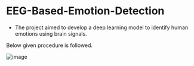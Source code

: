 # EEG-Based-Emotion-Detection

- The project aimed to develop a deep learning model to identify human emotions using brain signals.

Below given procedure is followed.

![image](https://user-images.githubusercontent.com/103813206/182955738-22e5e195-8efb-4a0f-a888-fc4fb9a76654.png)


